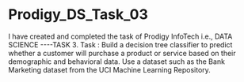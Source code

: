 # Prodigy_DS_Task_03
I have created and completed the task of Prodigy InfoTech i.e., DATA SCIENCE ----TASK 3.  Task : Build a decision tree classifier to predict whether a customer will purchase a product or service based on their demographic and behavioral data. Use a dataset such as the Bank Marketing dataset from the UCI Machine Learning Repository.
